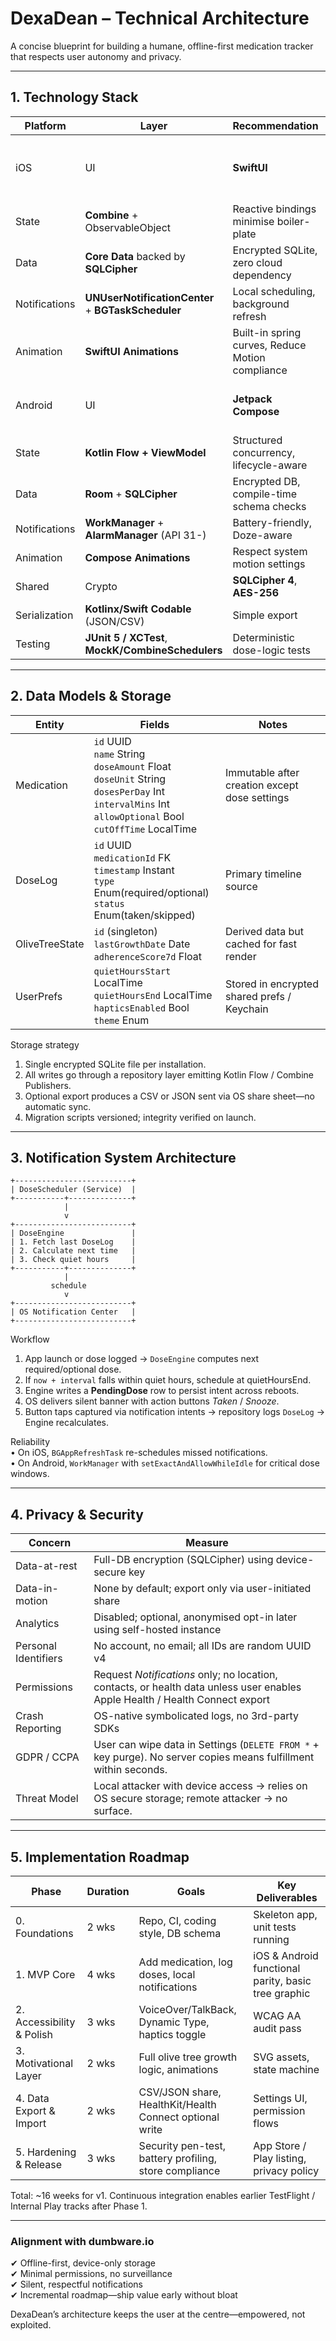 # DexaDean – Technical Architecture

A concise blueprint for building a humane, offline-first medication tracker that respects user autonomy and privacy.

---

## 1. Technology Stack

Platform | Layer | Recommendation | Rationale
---------|-------|----------------|----------
iOS | UI | **SwiftUI** | Declarative, lightweight, adaptive to Dynamic Type
 | State | **Combine** + ObservableObject | Reactive bindings minimise boiler-plate
 | Data | **Core Data** backed by **SQLCipher** | Encrypted SQLite, zero cloud dependency
 | Notifications | **UNUserNotificationCenter** + **BGTaskScheduler** | Local scheduling, background refresh
 | Animation | **SwiftUI Animations** | Built-in spring curves, Reduce Motion compliance
Android | UI | **Jetpack Compose** | Modern, declarative, material-agnostic
 | State | **Kotlin Flow + ViewModel** | Structured concurrency, lifecycle-aware
 | Data | **Room** + **SQLCipher** | Encrypted DB, compile-time schema checks
 | Notifications | **WorkManager** + **AlarmManager** (API 31-) | Battery-friendly, Doze-aware
 | Animation | **Compose Animations** | Respect system motion settings
Shared | Crypto | **SQLCipher 4**, **AES-256** | Proven encryption
 | Serialization | **Kotlinx/Swift Codable** (JSON/CSV) | Simple export
 | Testing | **JUnit 5 / XCTest**, **MockK/CombineSchedulers** | Deterministic dose-logic tests

---

## 2. Data Models & Storage

Entity | Fields | Notes
-------|--------|------
Medication | `id` UUID<br>`name` String<br>`doseAmount` Float<br>`doseUnit` String<br>`dosesPerDay` Int<br>`intervalMins` Int<br>`allowOptional` Bool<br>`cutOffTime` LocalTime | Immutable after creation except dose settings
DoseLog | `id` UUID<br>`medicationId` FK<br>`timestamp` Instant<br>`type` Enum(required/optional)<br>`status` Enum(taken/skipped) | Primary timeline source
OliveTreeState | `id` (singleton)<br>`lastGrowthDate` Date<br>`adherenceScore7d` Float | Derived data but cached for fast render
UserPrefs | `quietHoursStart` LocalTime<br>`quietHoursEnd` LocalTime<br>`hapticsEnabled` Bool<br>`theme` Enum | Stored in encrypted shared prefs / Keychain

Storage strategy  
1. Single encrypted SQLite file per installation.  
2. All writes go through a repository layer emitting Kotlin Flow / Combine Publishers.  
3. Optional export produces a CSV or JSON sent via OS share sheet—no automatic sync.  
4. Migration scripts versioned; integrity verified on launch.

---

## 3. Notification System Architecture

```
+--------------------------+
| DoseScheduler (Service)  |
+-----------+--------------+
            |
            v
+--------------------------+
| DoseEngine               |
| 1. Fetch last DoseLog    |
| 2. Calculate next time   |
| 3. Check quiet hours     |
+-----------+--------------+
            |
         schedule
            v
+--------------------------+
| OS Notification Center   |
+--------------------------+
```

Workflow  
1. App launch or dose logged → `DoseEngine` computes next required/optional dose.  
2. If `now + interval` falls within quiet hours, schedule at quietHoursEnd.  
3. Engine writes a **PendingDose** row to persist intent across reboots.  
4. OS delivers silent banner with action buttons *Taken* / *Snooze*.  
5. Button taps captured via notification intents → repository logs `DoseLog` → Engine recalculates.

Reliability  
• On iOS, `BGAppRefreshTask` re-schedules missed notifications.  
• On Android, `WorkManager` with `setExactAndAllowWhileIdle` for critical dose windows.

---

## 4. Privacy & Security

Concern | Measure
--------|---------
Data-at-rest | Full-DB encryption (SQLCipher) using device-secure key
Data-in-motion | None by default; export only via user-initiated share
Analytics | Disabled; optional, anonymised opt-in later using self-hosted instance
Personal Identifiers | No account, no email; all IDs are random UUID v4
Permissions | Request *Notifications* only; no location, contacts, or health data unless user enables Apple Health / Health Connect export
Crash Reporting | OS-native symbolicated logs, no 3rd-party SDKs
GDPR / CCPA | User can wipe data in Settings (`DELETE FROM *` + key purge). No server copies means fulfillment within seconds.
Threat Model | Local attacker with device access → relies on OS secure storage; remote attacker → no surface.

---

## 5. Implementation Roadmap

Phase | Duration | Goals | Key Deliverables
------|----------|-------|-----------------
0. Foundations | 2 wks | Repo, CI, coding style, DB schema | Skeleton app, unit tests running
1. MVP Core | 4 wks | Add medication, log doses, local notifications | iOS & Android functional parity, basic tree graphic
2. Accessibility & Polish | 3 wks | VoiceOver/TalkBack, Dynamic Type, haptics toggle | WCAG AA audit pass
3. Motivational Layer | 2 wks | Full olive tree growth logic, animations | SVG assets, state machine
4. Data Export & Import | 2 wks | CSV/JSON share, HealthKit/Health Connect optional write | Settings UI, permission flows
5. Hardening & Release | 3 wks | Security pen-test, battery profiling, store compliance | App Store / Play listing, privacy policy

Total: ~16 weeks for v1. Continuous integration enables earlier TestFlight / Internal Play tracks after Phase 1.

---

### Alignment with dumbware.io

✔ Offline-first, device-only storage  
✔ Minimal permissions, no surveillance  
✔ Silent, respectful notifications  
✔ Incremental roadmap—ship value early without bloat

DexaDean’s architecture keeps the user at the centre—empowered, not exploited. 
